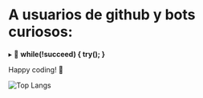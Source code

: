 # A usuarios de github y bots curiosos:

 ▸ 📃 <b>while(!succeed) { try(); }</b>

 Happy coding! 🚀 

<img alt= 'Top Langs' src="https://github-readme-stats.vercel.app/api/top-langs/?username=Rominaviles&hide_progress=true&theme=dark&bg_color=000000"/>


  
